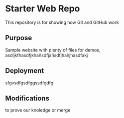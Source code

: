 # Starter Web Repo

This repository is for showing how Git and GitHub work

## Purpose

Sample website with plenty of files for demos, asdljkfhasdfjkhañsdfjañsdfjhañjhasdfakj

## Deployment
sfgvsdfgsdfggssdfgdfg

## Modifications
to prove our knoledge or merge 